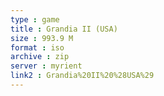 ```yaml
---
type : game
title : Grandia II (USA)
size : 993.9 M
format : iso
archive : zip
server : myrient
link2 : Grandia%20II%20%28USA%29
---
```

